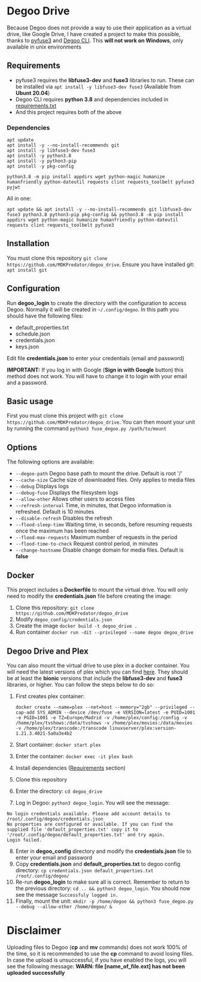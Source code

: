 # Degoo Drive

Because Degoo does not provide a way to use their application as a virtual drive, like Google Drive, I have created a project to make this possible, thanks to [pyfuse3](https://github.com/libfuse/pyfuse3) and [Degoo CLI](https://github.com/bernd-wechner/Degoo). This **will not work on Windows**, only available in unix environments

## Requirements

* pyfuse3 requires the **libfuse3-dev** and **fuse3** libraries to run. These can be installed via ``apt install -y libfuse3-dev fuse3`` (Available from **Ubunt 20.04**)
* Degoo CLI requires **python 3.8** and dependencies included in [requirements.txt](https://github.com/bernd-wechner/Degoo/blob/master/requirements.txt)
* And this project requires both of the above

### Dependencies

````shell
apt update
apt install -y --no-install-recommends git
apt install -y libfuse3-dev fuse3
apt install -y python3.8
apt install -y python3-pip
apt install -y pkg-config

python3.8 -m pip install appdirs wget python-magic humanize humanfriendly python-dateutil requests clint requests_toolbelt pyfuse3 pyjwt
````

All in one:
````shell
apt update && apt install -y --no-install-recommends git libfuse3-dev fuse3 python3.8 python3-pip pkg-config && python3.8 -m pip install appdirs wget python-magic humanize humanfriendly python-dateutil requests clint requests_toolbelt pyfuse3
````

## Installation

You must clone this repository ``git clone https://github.com/MDKPredator/degoo_drive``. Ensure you have installed git: ``apt install git``

## Configuration

Run **degoo_login** to create the directory with the configuration to access Degoo. Normally it will be created in ```~/.config/degoo```. In this path you should have the following files:
* default_properties.txt
* schedule.json
* credentials.json
* keys.json

Edit file **credentials.json** to enter your credentials (email and password)

**IMPORTANT:** If you log in with Google (**Sign in with Google** button) this method does not work. You will have to change it to login with your email and a password.

## Basic usage

First you must clone this project with ``git clone https://github.com/MDKPredator/degoo_drive``. You can then mount your unit by running the command ``python3 fuse_degoo.py /path/to/mount``

## Options

The following options are available:

* ``--degoo-path`` Degoo base path to mount the drive. Default is root '/'
* ``--cache-size`` Cache size of downloaded files. Only applies to media files
* ``--debug`` Displays logs
* ``--debug-fuse`` Displays the filesystem logs
* ``--allow-other`` Allows other users to access files
* ``--refresh-interval`` Time, in minutes, that Degoo information is refreshed. Default is 10 minutes
* ``--disable-refresh`` Disables the refresh
* ``--flood-sleep-time`` Waiting time, in seconds, before resuming requests once the maximum has been reached
* ``--flood-max-requests`` Maximum number of requests in the period
* ``--flood-time-to-check`` Request control period, in minutes
* ``--change-hostname`` Disable change domain for media files. Default is **false**

## Docker

This project includes a **Dockerfile** to mount the virtual drive. You will only need to modify the **credentials.json** file before creating the image:

1. Clone this repository: ``git clone https://github.com/MDKPredator/degoo_drive``
2. Modify ``degoo_config/credentials.json``
3. Create the image ``docker build -t degoo_drive .``
4. Run container ``docker run -dit --privileged --name degoo degoo_drive``

## Degoo Drive and Plex

You can also mount the virtual drive to use plex in a docker container. You will need the latest versions of plex which you can find [here](https://hub.docker.com/r/linuxserver/plex/tags). They should be at least the __bionic__ versions that include the **libfuse3-dev** and **fuse3** libraries, or higher. You can follow the steps below to do so: 

1. First creates plex container:
   
    ````shell
    docker create --name=plex --net=host --memory="2gb" --privileged --cap-add SYS_ADMIN --device /dev/fuse -e VERSION=latest -e PUID=1001 -e PGID=1001 -e TZ=Europe/Madrid -v /home/plex/config:/config -v /home/plex/tvshows:/data/tvshows -v /home/plex/movies:/data/movies -v /home/plex/transcode:/transcode linuxserver/plex:version-1.21.3.4021-5a0a3e4b2
    ````

2. Start container: ``docker start plex`` 
3. Enter the container: ``docker exec -it plex bash``
4. Install dependencies ([Requirements](#requirements) section)
5. Clone this repository
6. Enter the directory: ``cd degoo_drive``
7. Log in Degoo: ``python3 degoo_login``. You will see the message:
````shell
No login credentials available. Please add account details to /root/.config/degoo/credentials.json
No properties are configured or available. If you can find the supplied file 'default_properties.txt' copy it to '/root/.config/degoo/default_properties.txt' and try again.
Login failed.
````
8. Enter in **degoo_config** directory and modify the **credentials.json** file to enter your email and password
9. Copy **credentials.json** and **default_properties.txt** to degoo config directory: ``cp credentials.json default_properties.txt /root/.config/degoo/``
10. Re-run **degoo_login** to make sure all is correct. Remember to return to the previous directory: ``cd .. && python3 degoo_login``. You should now see the message ``Successfuly logged in.``
11. Finally, mount the unit: ``mkdir -p /home/degoo && python3 fuse_degoo.py --debug --allow-other /home/degoo/ &``

# Disclaimer

Uploading files to Degoo (**cp** and **mv** commands) does not work 100% of the time, so it is recommended to use the **cp** command to avoid losing files. In case the upload is unsuccessful, if you have enabled the logs, you will see the following message: **WARN: file [name_of_file.ext] has not been uploaded successfully**
